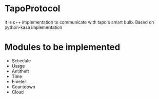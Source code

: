 # TapoProtocol
It is c++ implementation to communicate with tapo's smart bulb. Based on python-kasa implementation

# Modules to be implemented
- Schedule
- Usage
- Antitheft 
- Time
- Emeter
- Countdown
- Cloud
